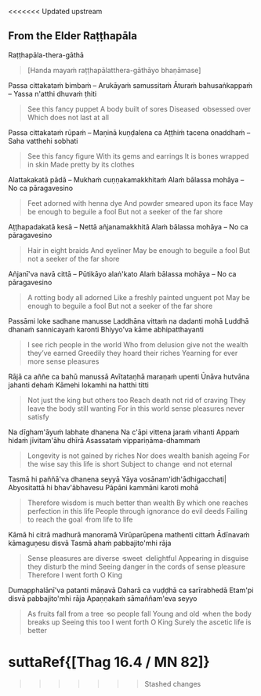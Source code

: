 <<<<<<< Updated upstream
## From the Elder Raṭṭhapāla<a id="ratthapala"></a>
Raṭṭhapāla-thera-gāthā

> [Handa mayaṁ raṭṭhapālatthera-gāthāyo bhaṇāmase]

Passa cittakataṁ bimbaṁ – Arukāyaṁ samussitaṁ
Āturaṁ bahusaṅkappaṁ – Yassa n'atthi dhuvaṁ ṭhiti

<div class="english">

> See this fancy puppet
> A body built of sores
> Diseased  ̓  obsessed over
> Which does not last at all

</div>

Passa cittakataṁ rūpaṁ – Maṇinā kuṇḍalena ca
Aṭṭhiṁ tacena onaddhaṁ – Saha vatthehi sobhati

<div class="english">

> See this fancy figure
> With its gems and earrings
> It is bones wrapped in skin
> Made pretty by its clothes

</div>

Alattakakatā pādā – Mukhaṁ cuṇṇakamakkhitaṁ
Alaṁ bālassa mohāya – No ca pāragavesino

<div class="english">

> Feet adorned with henna dye
> And powder smeared upon its face
> May be enough to beguile a fool
> But not a seeker of the far shore

</div>

Aṭṭhapadakatā kesā – Nettā añjanamakkhitā
Alaṁ bālassa mohāya – No ca pāragavesino

<div class="english">

> Hair in eight braids
> And eyeliner
> May be enough to beguile a fool
> But not a seeker of the far shore

</div>

Añjanī'va navā cittā – Pūtikāyo alaṅ'kato
Alaṁ bālassa mohāya – No ca pāragavesino

<div class="english">

> A rotting body all adorned
> Like a freshly painted unguent pot
> May be enough to beguile a fool
> But not a seeker of the far shore

</div>

Passāmi loke sadhane manusse
Laddhāna vittaṁ na dadanti mohā
Luddhā dhanaṁ sannicayaṁ karonti
Bhiyyo'va kāme abhipatthayanti

<div class="english">

> I see rich people in the world
> Who from delusion give not the wealth they’ve earned
> Greedily they hoard their riches
> Yearning for ever more sense pleasures

</div>

Rājā ca aññe ca bahū manussā
Avītataṇhā maraṇaṁ upenti
Ūnāva hutvāna jahanti dehaṁ
Kāmehi lokamhi na hatthi titti

<div class="english">

> Not just the king but others too
> Reach death not rid of craving
> They leave the body still wanting
> For in this world sense pleasures never satisfy

</div>

Na dīgham'āyuṁ labhate dhanena
Na c'āpi vittena jaraṁ vihanti
Appaṁ hidaṁ jīvitam'āhu dhīrā
Asassataṁ vippariṇāma-dhammaṁ

<div class="english">

> Longevity is not gained by riches
> Nor does wealth banish ageing
> For the wise say this life is short
> Subject to change  ̓  and not eternal

</div>

Tasmā hi paññā'va dhanena seyyā
Yāya vosānam'idh'ādhigacchati|
Abyositattā hi bhav'ābhavesu
Pāpāni kammāni karoti mohā

<div class="english">

> Therefore wisdom is much better than wealth
> By which one reaches perfection in this life
> People through ignorance do evil deeds
> Failing to reach the goal  ̓  from life to life

</div>

Kāmā hi citrā madhurā manoramā
Virūparūpena mathenti cittaṁ
Ādīnavaṁ kāmaguṇesu disvā
Tasmā ahaṁ pabbajito'mhi rāja

<div class="english">

> Sense pleasures are diverse  ̓  sweet  ̓  delightful
> Appearing in disguise they disturb the mind
> Seeing danger in the cords of sense pleasure
> Therefore I went forth O King

</div>

Dumapphalānī'va patanti māṇavā
Daharā ca vuḍḍhā ca sarīrabhedā
Etam'pi disvā pabbajito'mhi rāja
Apaṇṇakaṁ sāmaññam'eva seyyo

<div class="english">

> As fruits fall from a tree  ̓  so people fall
> Young and old  ̓  when the body breaks up
> Seeing this too I went forth O King
> Surely the ascetic life is better

</div>

suttaRef{[Thag 16.4 / MN 82]}
=======
>>>>>>> Stashed changes

